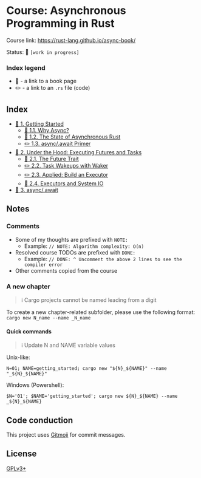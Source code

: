 # Course: Asynchronous Programming in Rust

Course link: https://rust-lang.github.io/async-book/

Status: 🚧 `[work in progress]`

### Index legend

- 📝 - a link to a book page
- ✏️ - a link to an `.rs` file (code)

## Index

- [📝 1. Getting Started](https://rust-lang.github.io/async-book/01_getting_started/01_chapter.html)
  - [📝 1.1. Why Async?](https://rust-lang.github.io/async-book/01_getting_started/02_why_async.html)
  - [📝 1.2. The State of Asynchronous Rust](https://rust-lang.github.io/async-book/01_getting_started/03_state_of_async_rust.html)
  - [✏️ 1.3. async/.await Primer](01_getting_started/src/main.rs)
- [📝 2. Under the Hood: Executing Futures and Tasks](https://rust-lang.github.io/async-book/02_execution/01_chapter.html)
  - [📝 2.1. The Future Trait](https://rust-lang.github.io/async-book/02_execution/02_future.html) 
  - [✏️ 2.2. Task Wakeups with Waker](02_execution/src/main.rs#L9)
  - [✏️ 2.3. Applied: Build an Executor](02_execution/src/main.rs#L90)
  - [📝 2.4. Executors and System IO](https://rust-lang.github.io/async-book/02_execution/05_io.html)
- [📝 3. async/.await](https://rust-lang.github.io/async-book/03_async_await/01_chapter.html)

## Notes

### Comments

- Some of my thoughts are prefixed with `NOTE:`
  - Example: `// NOTE: Algorithm complexity: O(n)`
- Resolved course TODOs are prefixed with `DONE:`
  - Example: `// DONE: ^ Uncomment the above 2 lines to see the compiler error`
- Other comments copied from the course
                                        
### A new chapter

> ℹ️ Cargo projects cannot be named leading from a digit

To create a new chapter-related subfolder, please use the following format: `cargo new N_name --name _N_name` 

#### Quick commands

> ℹ️ Update N and NAME variable values

Unix-like:
```shell
N=01; NAME=getting_started; cargo new "${N}_${NAME}" --name "_${N}_${NAME}"
```

Windows (Powershell):
```shell
$N='01'; $NAME='getting_started'; cargo new ${N}_${NAME} --name _${N}_${NAME}
```

## Code conduction

This project uses [Gitmoji](https://gitmoji.carloscuesta.me) for commit messages.

## License

[GPLv3+](LICENSE)
